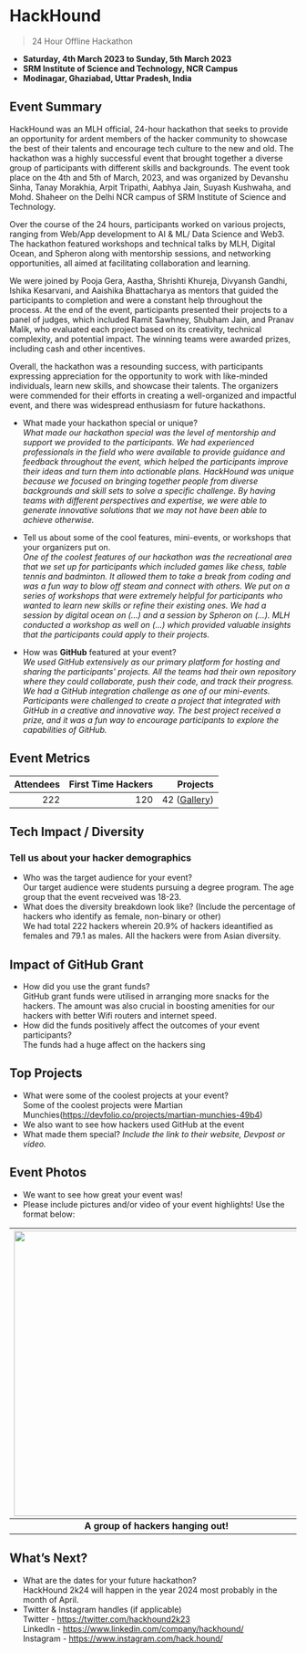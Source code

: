 # HackHound
> 24 Hour Offline Hackathon <br>
 - **Saturday, 4th March 2023 to Sunday, 5th March 2023** 
 - **SRM Institute of Science and Technology, NCR Campus**
 - **Modinagar, Ghaziabad, Uttar Pradesh, India**  

## Event Summary

HackHound was an MLH official, 24-hour hackathon that seeks to provide an opportunity for ardent members of the hacker community to showcase the best of their talents and encourage tech culture to the new and old.
The hackathon was a highly successful event that brought together a diverse group of participants with different skills and backgrounds. The event took place on the 4th and 5th of March, 2023, and was organized by Devanshu Sinha, Tanay Morakhia, Arpit Tripathi, Aabhya Jain, Suyash Kushwaha, and Mohd. Shaheer on the Delhi NCR campus of SRM Institute of Science and Technology.

Over the course of the 24 hours, participants worked on various projects, ranging from Web/App development to AI & ML/ Data Science and Web3. The hackathon featured workshops and technical talks by MLH, Digital Ocean, and Spheron along with mentorship sessions, and networking opportunities, all aimed at facilitating collaboration and learning.

We were joined by Pooja Gera, Aastha, Shrishti Khureja, Divyansh Gandhi, Ishika Kesarvani, and Aaishika Bhattacharya as mentors that guided the participants to completion and were a constant help throughout the process. 
At the end of the event, participants presented their projects to a panel of judges, which included Ramit Sawhney, Shubham Jain, and Pranav Malik, who evaluated each project based on its creativity, technical complexity, and potential impact. The winning teams were awarded prizes, including cash and other incentives.

Overall, the hackathon was a resounding success, with participants expressing appreciation for the opportunity to work with like-minded individuals, learn new skills, and showcase their talents. The organizers were commended for their efforts in creating a well-organized and impactful event, and there was widespread enthusiasm for future hackathons.


- What made your hackathon special or unique? <br>
_What made our hackathon special was the level of mentorship and support we provided to the participants. We had experienced professionals in the field who were available to provide guidance and feedback throughout the event, which helped the participants improve their ideas and turn them into actionable plans.
HackHound was unique because we focused on bringing together people from diverse backgrounds and skill sets to solve a specific challenge. By having teams with different perspectives and expertise, we were able to generate innovative solutions that we may not have been able to achieve otherwise._

- Tell us about some of the cool features, mini-events, or workshops that your organizers put on. <br>
_One of the coolest features of our hackathon was the recreational  area that we set up for participants which included games like chess, table tennis and badminton. It allowed them to take a break from coding and was a fun way to blow off steam and connect with others.
We put on a series of workshops that were extremely helpful for participants who wanted to learn new skills or refine their existing ones. We had a session by digital ocean on (…) and a session by Spheron on (…). MLH conducted a workshop as well on (…) which  provided valuable insights that the participants could apply to their projects._

- How was **GitHub** featured at your event? <br>
_We used GitHub extensively as our primary platform for hosting and sharing the participants' projects. All the teams had their own repository where they could collaborate, push their code, and track their progress.
We had a GitHub integration challenge as one of our mini-events. Participants were challenged to create a project that integrated with GitHub in a creative and innovative way. The best project received a prize, and it was a fun way to encourage participants to explore the capabilities of GitHub._ 


## Event Metrics 

| Attendees |First Time Hackers| Projects|
|---------------:|--------------:|------------:|
  |222|120|42 ([Gallery](https://hackhound.devfolio.co/projects))| 

## Tech Impact / Diversity 

### Tell us about your hacker demographics
 - Who was the target audience for your event? <br> 
  Our target audience were students pursuing a degree program. The age group that the event recveived was 18-23.
 - What does the diversity breakdown look like? (Include the percentage of hackers who identify as female, non-binary or other) <br>
   We had total 222 hackers wherein 20.9% of hackers ideantified as females and 79.1 as males. All the hackers were from Asian diversity.


## Impact of GitHub Grant
- How did you use the grant funds? <br>
 GitHub grant funds were utilised in arranging more snacks for the hackers. The amount was also crucial in boosting amenities for our hackers with better Wifi routers and internet speed.
- How did the funds positively affect the outcomes of your event participants? <br>
 The funds had a huge affect on the hackers sing

## Top Projects

- What were some of the coolest projects at your event? <br> 
Some of the coolest projects were Martian Munchies(https://devfolio.co/projects/martian-munchies-49b4) 
- We also want to see how hackers used GitHub at the event <br>
- What made them special? _Include the link to their website, Devpost or video._

## Event Photos

- We want to see how great your event was! <br>
- Please include pictures and/or video of your event highlights! Use the format below: 

| <img src="https://i1.wp.com/tecknoworks.com/wp-content/uploads/2020/01/hackathon-1.png" width="500" height="auto"> |
|:--:|
| <b> A group of hackers hanging out! </b>|

## What’s Next?
- What are the dates for your future hackathon? <br>
  HackHound 2k24 will happen in the year 2024 most probably in the month of April.
- Twitter & Instagram handles (if applicable)  
  Twitter - https://twitter.com/hackhound2k23 <br>
  LinkedIn - https://www.linkedin.com/company/hackhound/ <br>
  Instagram - https://www.instagram.com/hack.hound/
